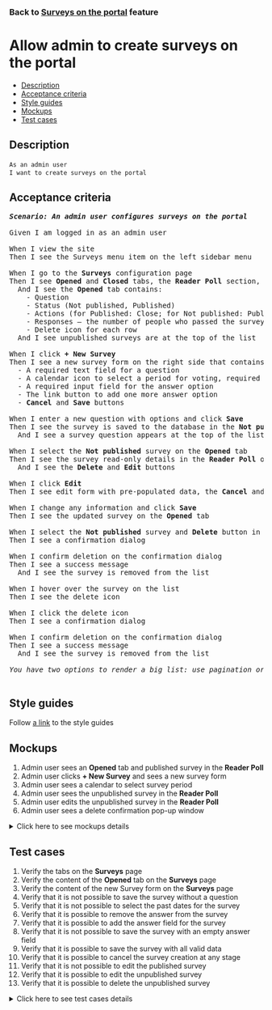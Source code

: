 ### Back to [Surveys on the portal](../../README.md) feature

# Allow admin to create surveys on the portal

- [Description](#description)
- [Acceptance criteria](#acceptance-criteria)
- [Style guides](#style-guides)
- [Mockups](#mockups)
- [Test cases](#test-cases)

## Description

    As an admin user
    I want to create surveys on the portal

## Acceptance criteria

<pre>
<b><i>Scenario: An admin user configures surveys on the portal</i></b>

Given I am logged in as an admin user

When I view the site
Then I see the Surveys menu item on the left sidebar menu

When I go to the <b>Surveys</b> configuration page
Then I see <b>Opened</b> and <b>Closed</b> tabs, the <b>Reader Poll</b> section, and <b>+ New Survey</b> button
  And I see the <b>Opened</b> tab contains:
    - Question
    - Status (Not published, Published)
    - Actions (for Published: Close; for Not published: Publish)
    - Responses – the number of people who passed the survey
    - Delete icon for each row
  And I see unpublished surveys are at the top of the list

When I click <b>+ New Survey</b>
Then I see a new survey form on the right side that contains
  - A required text field for a question
  - A calendar icon to select a period for voting, required and cannot be selected for the past date
  - A required input field for the answer option
  - The link button to add one more answer option
  - <b>Cancel</b> and <b>Save</b> buttons

When I enter a new question with options and click <b>Save</b>
Then I see the survey is saved to the database in the <b>Not published</b> status
  And I see a survey question appears at the top of the list on the <b>Opened</b> tab

When I select the <b>Not published</b> survey on the <b>Opened</b> tab
Then I see the survey read-only details in the <b>Reader Poll</b> on the right side
  And I see the <b>Delete</b> and <b>Edit</b> buttons

When I click <b>Edit</b>
Then I see edit form with pre-populated data, the <b>Cancel</b> and <b>Save</b> buttons

When I change any information and click <b>Save</b>
Then I see the updated survey on the <b>Opened</b> tab

When I select the <b>Not published</b> survey and <b>Delete</b> button in the <b>Reader Poll</b>
Then I see a confirmation dialog

When I confirm deletion on the confirmation dialog
Then I see a success message
  And I see the survey is removed from the list

When I hover over the survey on the list
Then I see the delete icon

When I click the delete icon
Then I see a confirmation dialog

When I confirm deletion on the confirmation dialog
Then I see a success message
  And I see the survey is removed from the list

<i>You have two options to render a big list: use pagination or infinite scroll</i>

</pre>

## Style guides

Follow [a link](https://www.figma.com/proto/0zkkf5WC77OSpvyD6YXpFE/Style-guides?page-id=0%3A1&node-id=19%3A5368&viewport=266%2C48%2C0.54&scaling=min-zoom&starting-point-node-id=19%3A5368) to the style guides

## Mockups

1. Admin user sees an <b>Opened</b> tab and published survey in the <b>Reader Poll</b>
2. Admin user clicks <b>+ New Survey</b> and sees a new survey form
3. Admin user sees a calendar to select survey period
4. Admin user sees the unpublished survey in the <b>Reader Poll</b>
5. Admin user edits the unpublished survey in the <b>Reader Poll</b>
6. Admin user sees a delete confirmation pop-up window

<details>
  <summary>Click here to see mockups details</summary>

**1. Admin user sees an Opened tab and published survey in the Reader Poll:**

![Admin user sees an Opened tab and published survey in the Reader Poll](/web_application_features/surveys/images/admin_surveys_open_tab.png)

**2. Admin user clicks + New Survey and sees a new survey form:**

![Admin user clicks + New Survey and sees a new survey form](/web_application_features/surveys/images/admin_new_survey_form.png)

**3. Admin user sees a calendar to select survey period:**

![Admin user sees a calendar to select survey period](/web_application_features/surveys/images/admin_new_survey_calendar.png)

**4. Admin user sees the unpublished survey in the Reader Poll:**

![Admin user sees the unpublished survey in the Reader Poll](/web_application_features/surveys/images/admin_non_published_survey.png)

**5. Admin user edits the unpublished survey in the Reader Poll:**

![Admin user edits the unpublished survey in the Reader Poll](/web_application_features/surveys/images/admin_edit_non_published_survey.png)

**6. Admin user sees a delete confirmation pop-up window:**

![Admin user sees a delete confirmation pop-up window](/web_application_features/surveys/images/admin_delete_confirmation.png)

</details>

## Test cases

1. Verify the tabs on the <b>Surveys</b> page
2. Verify the content of the <b>Opened</b> tab on the <b>Surveys</b> page
3. Verify the content of the new Survey form on the <b>Surveys</b> page
4. Verify that it is not possible to save the survey without a question
5. Verify that it is not possible to select the past dates for the survey
6. Verify that it is possible to remove the answer from the survey
7. Verify that it is possible to add the answer field for the survey
8. Verify that it is not possible to save the survey with an empty answer field
9. Verify that it is possible to save the survey with all valid data
10. Verify that it is possible to cancel the survey creation at any stage
11. Verify that it is not possible to edit the published survey
12. Verify that it is possible to edit the unpublished survey
13. Verify that it is possible to delete the unpublished survey

<details>
  <summary>Click here to see test cases details</summary>

### **#1. Verify the tabs on the Surveys page**

|Preconditions|Steps|Expected result
--------------|-----|----------
|- Log in with admin account</br>- Go to the <b>Surveys</b> configuration page|1) Examine the tabs on the page|1) There are two tabs: <b>Opened</b> and <b>Closed</b>. The <b>Opened</b> tab is active by default|

### **#2. Verify the content of the Opened tab on the Surveys page**

|Preconditions|Steps|Expected result
--------------|-----|----------
|- Log in with admin account</br>- Go to the <b>Surveys</b> configuration page|1) Observe the content of the <b>Opened</b> tab|1) There is a table with 3 columns:</br>- Question (text of question)</br>- Status (Published/Not Published)</br>- Responses (amount of users who responded to the survey)|

### **#3. Verify the content of the new Survey form on the Surveys page**

|Preconditions|Steps|Expected result
--------------|-----|----------
|- Log in with admin account</br>- Go to the <b>Surveys</b> configuration page|1) Click <b>+ New Survey</b></br>2) Examine the content of the <b>Reader Poll</b> section|1) The <b>Reader Poll</b> section appears on the right side of the <b>Opened</b> tab</br>2) There are:</br>- Question text field (required)</br>- Calendar (to select the date range of survey)</br>- Text field for answer with the cross icon to remove the answer (required)</br>- The <b>+Add</b> link button (to add a new answer variant)</br>- The <b>Save</b> and <b>Cancel</b> buttons|

### **#4. Verify that it is not possible to save the survey without a question**

|Preconditions|Steps|Expected result
--------------|-----|----------
|- Log in with admin account</br>- Go to the <b>Surveys</b> configuration page|1) Click <b>+ New Survey</b></br>2) Leave the question field empty</br>3) Enter options in the answer fields</br>4) Click <b>Save</b>|4) Validation message appears. The survey is not saved|

### **#5. Verify that it is not possible to select the past dates for the survey**

|Preconditions|Steps|Expected result
--------------|-----|----------
|- Log in with admin account</br>- Go to the <b>Surveys</b> configuration page|1) Click <b>+ New Survey</b></br>2) Click the calendar icon</br>3) Select the past date|3) It is not possible to select the past date|

### **#6. Verify that it is possible to remove the answer from the survey**

|Preconditions|Steps|Expected result
--------------|-----|----------
|- Log in with admin account</br>- Go to the <b>Surveys</b> configuration page|1) Click <b>+ New Survey</b></br>2) On the right side of an answer, click the delete icon|2) The answer is removed|

### **#7. Verify that it is possible to add the answer field for the survey**

|Preconditions|Steps|Expected result
--------------|-----|----------
|- Log in with admin account</br>- Go to the <b>Surveys</b> configuration page|1) Click <b>+ New Survey</b></br>2) Click <b>+ Add</b> to add the survey answer|2) The survey answer is added|

### **#8. Verify that it is not possible to save the survey with an empty answer field**

|Preconditions|Steps|Expected result
--------------|-----|----------
|- Log in with admin account</br>- Go to the <b>Surveys</b> configuration page|1) Click <b>+ New Survey</b></br>2) Fill in the question field</br>3) Leave the field for answer empty</br>4) Click <b>Save</b>|4) Validation message appears. The survey is not saved|

### **#9. Verify that it is possible to save the survey with all valid data**

|Preconditions|Steps|Expected result
--------------|-----|----------
|- Log in with admin account</br>- Go to the <b>Surveys</b> configuration page|1) Click <b>+ New Survey</b></br>2) Fill in the question field</br>3) Click <b>+Add</b> to add a new answer</br>4) Type a new answer</br>5) Click the calendar icon and select date range in the future</br>6) Click <b>Save</b>|6) The survey is saved on the <b>Opened</b> tab with the <b>Not published</b> status|

### **#10. Verify that it is possible to cancel the survey creation at any stage**

|Preconditions|Steps|Expected result
--------------|-----|----------
|- Log in with admin account</br>- Go to the <b>Surveys</b> configuration page|1) Click <b>+ New Survey</b></br>2) Fill in the question field</br>3) Click <b>+Add</b> to add a new answer</br>4) Type a new answer</br>5) Click the calendar icon and select date range in the future</br>6) Click <b>Cancel</b>|6) The survey is not saved|

### **#11. Verify that it is not possible to edit the published survey**

|Preconditions|Steps|Expected result
--------------|-----|----------
|- Log in with admin account</br>- Go to the <b>Surveys</b> configuration page</br>- There is a published survey|1) Select the published survey|1) In the <b>Reader poll</b> section on the right side, information about the survey appears. There is a name, answers to the survey, and percentage for each answer. No actions appear|

### **#12. Verify that it is possible to edit the unpublished survey**

|Preconditions|Steps|Expected result
--------------|-----|----------
|- Log in with admin account</br>- Go to the <b>Surveys</b> configuration page</br>- There is an unpublished survey|1) Select the unpublished survey</br>2) In the <b>Reader poll</b> section, click <b>Edit</b></br>3) Edit name</br>4) Edit date range</br>5) Add answer</br>6) Remove any answer</br>7) Click <b>Save</b>|7) All changes are saved and appear on the <b>Opened</b> tab as a <b>Not published</b> survey|

### **#13. Verify that it is possible to delete the unpublished survey**

|Preconditions|Steps|Expected result
--------------|-----|----------
|- Log in with admin account</br>- Go to the <b>Surveys</b> configuration page</br>- There is an unpublished survey|1) Select the unpublished survey</br>2) In the <b>Reader poll</b> section, click <b>Delete</b></br>3) Confirm on the confirmation dialog|2) The survey is removed from the <b>Opened</b> tab|

</details>
